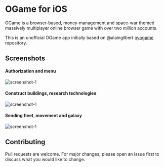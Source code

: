 # OGame for iOS

OGame is a browser-based, money-management and space-war themed massively multiplayer online browser game with over two million accounts.

This is an unofficial OGame app initially based on @alaingilbert [pyogame](https://github.com/alaingilbert/pyogame/) repository.

## Screenshots
#### Authorization and menu
![screenshot-1](https://gcdnb.pbrd.co/images/Y5crvdf0D4Li.png)
#### Construct buildings, research technologies
![screenshot-1](https://gcdnb.pbrd.co/images/ZVAlMyI40xn8.png)
#### Sending fleet, movement and galaxy
![screenshot-1](https://gcdnb.pbrd.co/images/XgumtfEEqRI0.png)

## Contributing
Pull requests are welcome. For major changes, please open an issue first to discuss what you would like to change.
